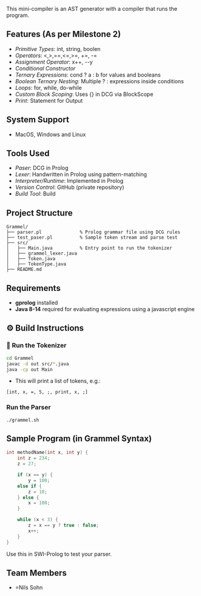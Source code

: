 This mini-compiler is an AST generator with a compiler that runs the program.

## Features (As per Milestone 2)
- *Primitive Types*: int, string, boolen
- *Operators*: <,>,==,<=,>=, +=, -=
- *Assignment Operator*: x++, --y
- *Conditional Constructor*
- *Ternary Expressions*:	cond ? a : b for values and booleans
- *Boolean Ternary Nesting*:	Multiple ? : expressions inside conditions
- *Loops*: for, while, do-while
- *Custom Block Scoping*:	Uses {} in DCG via BlockScope
- *Print*: Statement for Output

## System Support
- MacOS, Windows and Linux

## Tools Used
- *Paser*: DCG in Prolog
- *Lexer*: Handwritten in Prolog using pattern-matching
- *Interpreter/Runtime*: Implemented in Prolog
- *Version Control*: GitHub (private repository)
- *Build Tool*: Build

## Project Structure

```
Grammel/
├── parser.pl              % Prolog grammar file using DCG rules
├── test_paser.pl          % Sample token stream and parse test
├── src/
│   ├── Main.java          % Entry point to run the tokenizer
│   ├── grammel_lexer.java
│   ├── Token.java
│   ├── TokenType.java
├── README.md
```

## Requirements

- **gprolog** installed
- **Java 8-14** required for evaluating expressions using a javascript engine

## ⚙️ Build Instructions

### 🧪 Run the Tokenizer

```bash
cd Grammel
javac -d out src/*.java
java -cp out Main
```

- This will print a list of tokens, e.g.:
```
[int, x, =, 5, ;, print, x, ;]
```

### Run the Parser

```
./grammel.sh
```


## Sample Program (in Grammel Syntax)

```c
int methodName(int x, int y) {
    int z = 234;
    z = 27;

    if (x == y) {
        y = 100;
    else if {
        z = 10;
    } else {
        x = 100;
    }

    while (x < 3) {
        z = x == y ? true : false;
        x++;
    }
}
```


Use this in SWI-Prolog to test your parser.

## Team Members
- =Nils Sohn
